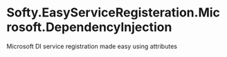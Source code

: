 # Softy.EasyServiceRegisteration.Microsoft.DependencyInjection
Microsoft DI service registration made easy using attributes
